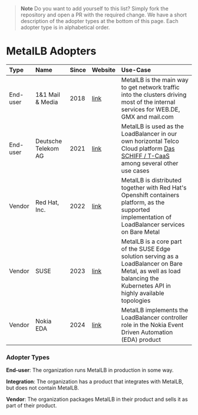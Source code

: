 
> **Note**
> Do you want to add yourself to this list? Simply fork the repository and open a PR with the required change.
> We have a short description of the adopter types at the bottom of this page. Each adopter type is in alphabetical order.

# MetalLB Adopters

| Type | Name | Since | Website | Use-Case |
|:-|:-|:-|:-|:-|
| End-user | 1&1 Mail & Media | 2018 | [link](https://www.mail-and-media.com/) | MetalLB is the main way to get network traffic into the clusters driving most of the internal services for WEB.DE, GMX and mail.com |
| End-user | Deutsche Telekom AG | 2021 | [link](https://www.telekom.com) | MetalLB is used as the LoadBalancer in our own horizontal Telco Cloud platform [Das SCHIFF / T-CaaS](https://github.com/telekom/das-schiff) among several other use cases |
| Vendor | Red Hat, Inc. | 2022 | [link](https://www.redhat.com) | MetalLB is distributed together with Red Hat's Openshift containers platform, as the supported implementation of LoadBalancer services on Bare Metal|
| Vendor | SUSE | 2023 | [link](https://www.suse.com) | MetalLB is a core part of the SUSE Edge solution serving as a LoadBalancer on Bare Metal, as well as load balancing the Kubernetes API in highly available topologies |
| Vendor | Nokia EDA | 2024 | [link](https://docs.eda.dev) | MetalLB implements the LoadBalancer controller role in the Nokia Event Driven Automation (EDA) product|


### Adopter Types

**End-user**: The organization runs MetalLB in production in some way.

**Integration**: The organization has a product that integrates with MetalLB, but does not contain MetalLB.

**Vendor**: The organization packages MetalLB in their product and sells it as part of their product.
